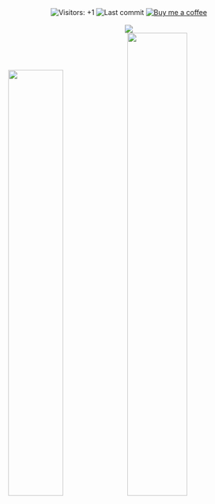 <!-- Badges -->
<div align="center">
	<picture>
		<source srcset="https://komarev.com/ghpvc/?username=droubarka&style=flat-square&label=Visitors&base=0" />
		<img alt="Visitors: +1" src="https://komarev.com/ghpvc/?username=droubarka&style=flat-square&label=Visitors&base=0" />
	</picture>
	<picture>
		<source srcset="https://img.shields.io/github/last-commit/droubarka/keynox?style=flat-square" />
		<img alt="Last commit" src="https://img.shields.io/github/last-commit/droubarka/keynox?style=flat-square" />
	</picture>
	<a href="https://buymeacoffee.com/droubarka">
		<img alt="Buy me a coffee" src="https://img.shields.io/badge/BY_ME_-_A_COFFEE-brown?style=flat-square&logo=coffeescript" />
	</a>
	<br><br>
</div>

<!-- Contribution Graph -->
<div align="center">
	<picture>
		<source srcset="https://github-readme-activity-graph.vercel.app/graph?username=droubarka&theme=react-dark&area=true&hide_border=false&hide_title=false&custom_title=Oubarka's+Contribution+Graph&radius=16" media="(prefers-color-scheme: dark)" />
		<source srcset="https://github-readme-activity-graph.vercel.app/graph?username=droubarka&theme=github-compact&area=true&hide_border=false&hide_title=false&custom_title=Oubarka's+Contribution+Graph&radius=16&color=000000" media="(prefers-color-scheme: light), (prefers-color-scheme: no-preference)" />
		<img src="https://github-readme-activity-graph.vercel.app/graph?username=droubarka&theme=github-compact&area=true&hide_border=false&hide_title=false&custom_title=Oubarka's+Contribution+Graph&radius=16&color=000000"/>
	</picture>
</div>

<!-- Profile Summary -->
<div align="center">
	<picture align="left">
		<source width="47%" srcset="https://streak-stats.demolab.com?user=droubarka&theme=react&hide_border=true&background=0D1117&fire=EB0000&ring=EB0000" media="(prefers-color-scheme: dark)" />
		<source width="47%" srcset="https://streak-stats.demolab.com?user=droubarka&hide_border=true" media="(prefers-color-scheme: light), (prefers-color-scheme: no-preference)" />
		<img width="47%" src="https://streak-stats.demolab.com?user=droubarka&hide_border=true" />
	</picture>
	<picture align="left">
		<source width="49%" srcset="https://github-readme-stats.vercel.app/api?username=droubarka&show_icons=true&theme=react&bg_color=0d1117&rank_icon=github&custom_title=Oubarka's+Github+Stats&hide_border=true" media="(prefers-color-scheme: dark)" />
	    <source width="49%" srcset="https://github-readme-stats.vercel.app/api?username=droubarka&show_icons=true&rank_icon=github&custom_title=Oubarka's+Github+Stats&hide_border=true" media="(prefers-color-scheme: light), (prefers-color-scheme: no-preference)" />
	    <img width="49%" src="https://github-readme-stats.vercel.app/api?username=droubarka&show_icons=true&rank_icon=github&custom_title=Oubarka's+Github+Stats&hide_border=true" />
	</picture>
</div>
